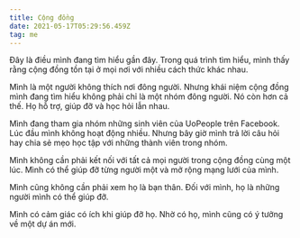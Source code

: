 ```yaml
---
title: Cộng đồng
date: 2021-05-17T05:29:56.459Z
tag: me
---
```

Đây là điều mình đang tìm hiểu gần đây. Trong quá trình tìm hiểu, mình thấy rằng cộng đồng tồn tại ở mọi nơi với nhiều cách thức khác nhau.

Mình là một người không thích nơi đông người. Nhưng khái niệm cộng đồng mình đang tìm hiểu không phải chỉ là một nhóm đông người. Nó còn hơn cả thế. Họ hỗ trợ, giúp đỡ và học hỏi lẫn nhau. 

Mình đang tham gia nhóm những sinh viên của UoPeople trên Facebook. Lúc đầu mình không hoạt động nhiều. Nhưng bây giờ mình trả lời câu hỏi hay chia sẻ mẹo học tập với những thành viên trong nhóm.

Mình không cần phải kết nối với tất cả mọi người trong cộng đồng cùng một lúc. Mình có thể giúp đỡ từng người một và mở rộng mạng lưới của mình.

Mình cũng không cần phải xem họ là bạn thân. Đối với mình, họ là những người mình có thể giúp đỡ.

Mình có cảm giác có ích khi giúp đỡ họ. Nhờ có họ, mình cũng có ý tưởng về một dự án mới.